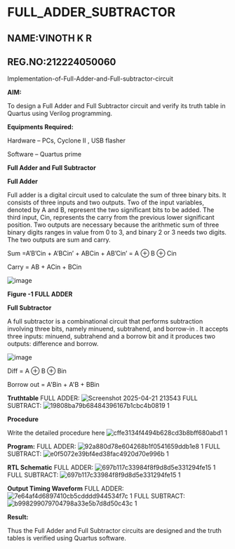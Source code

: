 # FULL_ADDER_SUBTRACTOR
## NAME:VINOTH K R
## REG.NO:212224050060
Implementation-of-Full-Adder-and-Full-subtractor-circuit

**AIM:**

To design a Full Adder and Full Subtractor circuit and verify its truth table in Quartus using Verilog programming.

**Equipments Required:**

Hardware – PCs, Cyclone II , USB flasher

Software – Quartus prime

**Full Adder and Full Subtractor**

**Full Adder**

Full adder is a digital circuit used to calculate the sum of three binary bits. It consists of three inputs and two outputs. Two of the input variables, denoted by A and B, represent the two significant bits to be added. The third input, Cin, represents the carry from the previous lower significant position. Two outputs are necessary because the arithmetic sum of three binary digits ranges in value from 0 to 3, and binary 2 or 3 needs two digits. The two outputs are sum and carry.

Sum =A’B’Cin + A’BCin’ + ABCin + AB’Cin’ = A ⊕ B ⊕ Cin 

Carry = AB + ACin + BCin

![image](https://github.com/naavaneetha/FULL_ADDER_SUBTRACTOR/assets/154305477/0f30ba51-5ffb-4198-845f-18e054f675e7)

**Figure -1 FULL ADDER**

**Full Subtractor**

A full subtractor is a combinational circuit that performs subtraction involving three bits, namely minuend, subtrahend, and borrow-in . It accepts three inputs: minuend, subtrahend and a borrow bit and it produces two outputs: difference and borrow.

![image](https://github.com/naavaneetha/FULL_ADDER_SUBTRACTOR/assets/154305477/02b24f51-ab51-4304-9ad6-7b81ffc1ead5)

Diff = A ⊕ B ⊕ Bin 

Borrow out = A'Bin + A'B + BBin

**Truthtable**
FULL ADDER:
![Screenshot 2025-04-21 213543](https://github.com/user-attachments/assets/d0433194-cbad-4155-9cf9-42a8618102c2)
FULL SUBTRACT:
![19808ba79b68484396167b1cbc4b0819 1](https://github.com/user-attachments/assets/dfd94359-23f4-44fc-9b50-11595e78af9e)



**Procedure**

Write the detailed procedure here
![cffe3134f4494b628cd3b8bff680abd1 1](https://github.com/user-attachments/assets/edf94a33-5584-4ca9-8431-61f63acf6c4c)


**Program:**
FULL ADDER:
![92a880d78e604268b1f0541659ddb1e8 1](https://github.com/user-attachments/assets/1f23da92-0e09-4cf4-885a-c289faf286a9)
FULL SUBTRACT:
![e0f5072e39bf4ed38fac4920d70e996b 1](https://github.com/user-attachments/assets/a8e9a6af-3429-4004-8950-a2f73e1416fa)


**RTL Schematic**
FULL ADDER:
![697b117c33984f8f9d8d5e331294fe15 1](https://github.com/user-attachments/assets/f387192c-f8f4-42b0-bbac-fbf68b546eb8)
FULL SUBTRACT:
![697b117c33984f8f9d8d5e331294fe15 1](https://github.com/user-attachments/assets/88ca0b3b-1d21-438d-bea9-3c8ac60554d6)


**Output Timing Waveform**
FULL ADDER:
![7e64af4d6897410cb5cdddd944534f7c 1](https://github.com/user-attachments/assets/635b6c2e-354a-4e6d-8d0b-42095518c42a)
FULL SUBTRACT:
![b998299079704798a33e5b7d8d50c43c 1](https://github.com/user-attachments/assets/b8cf20f5-ef87-465c-a045-e8b3ff64f716)



**Result:**

Thus the Full Adder and Full Subtractor circuits are designed and the truth tables is verified using Quartus software.



